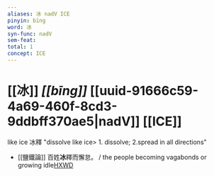 ```yaml
---
aliases: 冰 nadV ICE
pinyin: bīng
word: 冰
syn-func: nadV
sem-feat: 
total: 1
concept: ICE 
---
```

# [[冰]] *[[bīng]]*  [[uuid-91666c59-4a69-460f-8cd3-9ddbff370ae5|nadV]] [[ICE]]
like ice 冰釋 "dissolve like ice> 1. dissolve; 2.spread in all directions"
 - [[鹽鐵論]] 百姓**冰**釋而懈怠。 / the people becoming vagabonds or growing idle[HXWD](https://hxwd.org/textview.html?location=KR3a0006_tls_002-17a.42)